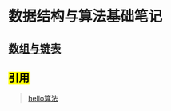 # 数据结构与算法基础笔记

## [数组与链表](https://github.com/demonq0q/data-structure/blob/master/%E6%95%B0%E7%BB%84%E4%B8%8E%E9%93%BE%E8%A1%A8.md)

## <mark>引用</mark>

> [hello算法](https://www.hello-algo.com/)
